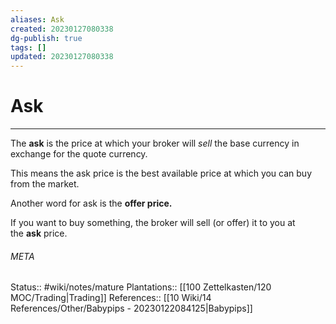 ```yaml
---
aliases: Ask
created: 20230127080338
dg-publish: true
tags: []
updated: 20230127080338
---
```

# Ask
---
The **ask** is the price at which your broker will _sell_ the base currency in exchange for the quote currency.

This means the ask price is the best available price at which you can buy from the market.

Another word for ask is the **offer price.**

If you want to buy something, the broker will sell (or offer) it to you at the **ask** price.



###### META
Status:: #wiki/notes/mature 
Plantations:: [[100 Zettelkasten/120 MOC/Trading\|Trading]]
References:: [[10 Wiki/14 References/Other/Babypips - 20230122084125\|Babypips]]
